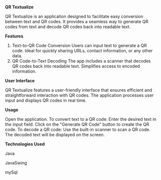 **QR Textualize**

QR Textualize is an application designed to facilitate easy conversion between text and QR codes. It provides a seamless way to generate QR codes from text and decode QR codes back into readable text.

**Features**

1. Text-to-QR Code Conversion
Users can input text to generate a QR code.
Ideal for quickly sharing URLs, contact information, or any other data.
2. QR Code-to-Text Decoding
The app includes a scanner that decodes QR codes back into readable text.
Simplifies access to encoded information.

**User Interface**

QR Textualize features a user-friendly interface that ensures efficient and straightforward interaction with QR codes.
The application processes user input and displays QR codes in real time.

**Usage**

Open the application.
To convert text to a QR code:
Enter the desired text in the input field.
Click on the "Generate QR Code" button to create the QR code.
To decode a QR code:
Use the built-in scanner to scan a QR code.
The decoded text will be displayed on the screen.

**Technologies Used**

Java

JavaSwing

mySql
